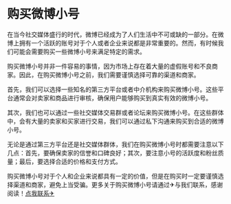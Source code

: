 # 购买微博小号

在当今社交媒体盛行的时代，微博已经成为了人们生活中不可或缺的一部分。在微博上拥有一个活跃的账号对于个人或者企业来说都是非常重要的。然而，有时候我们可能会需要购买一些微博小号来满足特定的需求。

购买微博小号并非一件容易的事情，因为市场上存在着大量的虚假账号和不良商家。因此，在购买微博小号之前，我们需要谨慎选择可靠的渠道和商家。

首先，我们可以选择一些知名的第三方平台或者中介机构来购买微博小号。这些平台通常会对卖家和商品进行审核，确保用户能够购买到真实有效的微博小号。

其次，我们也可以通过一些社交媒体交易群或者论坛来购买微博小号。在这些群体中，会有大量的卖家和买家进行交易，我们可以通过私下沟通来购买到合适的微博小号。

无论是通过第三方平台还是社交媒体群体，我们在购买微博小号时都需要注意以下几点：首先，要确保卖家的信誉和口碑良好；其次，要注意小号的活跃度和粉丝质量；最后，要选择合适的价格和支付方式。

购买微博小号对于个人和企业来说都具有一定的价值，但是在购买时一定要谨慎选择渠道和商家，避免上当受骗。更多关于购买微博小号请通过✈与我们联系，感谢阅读！[点我联系✈](https://www.G208.com)